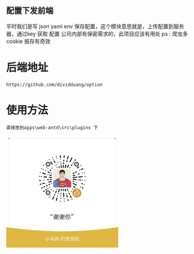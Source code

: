 ## 配置下发前端

平时我们是写 json  yaml  env 保存配置，这个模块意思就是，上传配置到服务器，通过key  获取 配置
公司内部有保密需求的，此项目应该有用处
ps : 爬虫多cookie 报存有奇效
# 后端地址
```
https://github.com/dividduang/option
```
# 使用方法
```
直接放到apps\web-antd\src\plugins 下
```
<img src="./docs/tu.jpg" width="300" height="300">